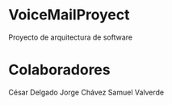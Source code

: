 # VoiceMailProyect
Proyecto de arquitectura de software

# Colaboradores
César Delgado
Jorge Chávez
Samuel Valverde 
